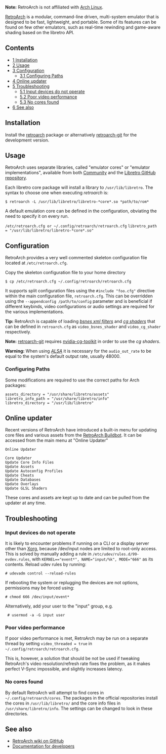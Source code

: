 **Note:** RetroArch is not affiliated with [Arch Linux](/index.php/Arch_Linux "Arch Linux").

[RetroArch](http://www.libretro.com/) is a modular, command-line driven, multi-system emulator that is designed to be fast, lightweight, and portable. Some of its features can be found on few other emulators, such as real-time rewinding and game-aware shading based on the libretro API.

## Contents

*   [1 Installation](#Installation)
*   [2 Usage](#Usage)
*   [3 Configuration](#Configuration)
    *   [3.1 Configuring Paths](#Configuring_Paths)
*   [4 Online updater](#Online_updater)
*   [5 Troubleshooting](#Troubleshooting)
    *   [5.1 Input devices do not operate](#Input_devices_do_not_operate)
    *   [5.2 Poor video performance](#Poor_video_performance)
    *   [5.3 No cores found](#No_cores_found)
*   [6 See also](#See_also)

## Installation

Install the [retroarch](https://www.archlinux.org/packages/?name=retroarch) package or alternatively [retroarch-git](https://aur.archlinux.org/packages/retroarch-git/) for the development version.

## Usage

RetroArch uses separate libraries, called "emulator cores" or "emulator implementations", available from both [Community](https://www.archlinux.org/packages/?q=libretro) and the [Libretro GitHub repository](https://github.com/libretro).

Each libretro core package will install a library to `/usr/lib/libretro`. The syntax to choose one when executing *retroarch* is:

```
$ retroarch -L /usr/lib/libretro/libretro-*core*.so *path/to/rom*

```

A default emulation core can be defined in the configuration, obviating the need to specify it on every run.

 `/etc/retroarch.cfg or ~/.config/retroarch/retroarch.cfg`  `libretro_path = "/usr/lib/libretro/libretro-*core*.so"` 

## Configuration

RetroArch provides a very well commented skeleton configuration file located at `/etc/retroarch.cfg`.

Copy the skeleton configuration file to your home directory

```
$ cp /etc/retroarch.cfg ~/.config/retroarch/retroarch.cfg

```

It supports split configuration files using the `#include "foo.cfg"` directive within the main configuration file, `retroarch.cfg`. This can be overridden using the `--appendconfig /path/to/config` parameter and is beneficial if different keybinds, video configurations or audio settings are required for the various implementations.

**Tip:** RetroArch is capable of loading *[bsnes xml filters](https://gitorious.org/bsnes/xml-shaders)* and *[cg shaders](https://github.com/libretro/common-shaders)* that can be defined in `retroarch.cfg` as `video_bsnes_shader` and `video_cg_shader` respectively.

**Note:** [retroarch-git](https://aur.archlinux.org/packages/retroarch-git/) requires [nvidia-cg-toolkit](https://www.archlinux.org/packages/?name=nvidia-cg-toolkit) in order to use the *cg shaders*.

**Warning:** When using *[ALSA](/index.php/ALSA "ALSA")* it is necessary for the `audio_out_rate` to be equal to the system's default output rate, usually 48000.

### Configuring Paths

Some modifications are required to use the correct paths for Arch packages:

```
assets_directory = "/usr/share/libretro/assets"
libretro_info_path = "/usr/share/libretro/info"
libretro_directory = "/usr/lib/libretro"

```

## Online updater

Recent versions of RetroArch have introduced a built-in menu for updating core files and various assets from the [RetroArch Buildbot](https://buildbot.libretro.com/). It can be accessed from the main menu at "Online Updater"

 `Online Updater` 
```
Core Updater
Update Core Info Files
Update Assets
Update Autoconfig Profiles
Update Cheats
Update Databases
Update Overlays
Update GLSL Shaders
```

These cores and assets are kept up to date and can be pulled from the updater at any time.

## Troubleshooting

### Input devices do not operate

It is likely to encounter problems if running on a CLI or a display server other than [Xorg](/index.php/Xorg "Xorg"), because /dev/input nodes are limited to root-only access. This is solved by manually adding a rule in `/etc/udev/rules.d/99-evdev.rules`, with `KERNEL=="event*", NAME="input/%k", MODE="666"` as its contents. Reload udev rules by running:

```
# udevadm control --reload-rules

```

If rebooting the system or replugging the devices are not options, permissions may be forced using:

```
# chmod 666 /dev/input/event*

```

Alternatively, add your user to the "input" group, e.g.

```
 # usermod -a -G input user

```

### Poor video performance

If poor video performance is met, RetroArch may be run on a separate thread by setting `video_threaded = true` in `~/.config/retroarch/retroarch.cfg`.

This is, however, a solution that should be not be used if tweaking RetroArch's video resolution/refresh rate fixes the problem, as it makes perfect V-Sync impossible, and slightly increases latency.

### No cores found

By default RetroArch will attempt to find cores in `~/.config/retroarch/cores`. The packages in the official repositories install the cores in `/usr/lib/libretro/` and the core info files in `/usr/share/libretro/info`. The settings can be changed to look in these directories.

## See also

*   [RetroArch wiki on GitHub](https://github.com/libretro/RetroArch/wiki)
*   [Documentation for developers](http://github.com/libretro/libretro.github.com/wiki/Documentation-devs)